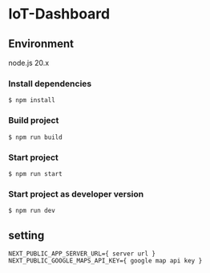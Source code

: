 # IoT-Dashboard

## Environment
node.js 20.x

### Install dependencies
```
$ npm install
```
### Build project
```
$ npm run build
```
### Start project
```
$ npm run start
```
### Start project as developer version
```
$ npm run dev
```

## setting
```
NEXT_PUBLIC_APP_SERVER_URL={ server url }
NEXT_PUBLIC_GOOGLE_MAPS_API_KEY={ google map api key }
```
